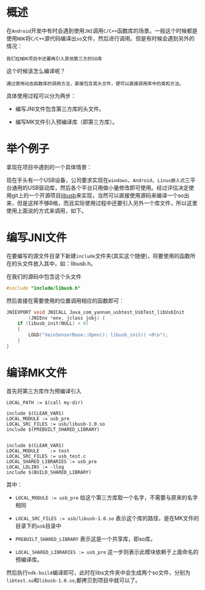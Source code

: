 # 概述

在`Android`开发中有时会遇到使用`JNI`调用`C/C++`函数库的场景。一般这个时候都是使用`NDK`将`C/C++`源代码编译出`so`文件，然后进行调用。但是有时候会遇到另外的情况：

    我们在NDK项目中还要再引入其他第三方的SO库

这个时候该怎么编译呢？

    通过使用动态函数库的调用方法，直接包含其头文件，便可以直接调用库中的类和方法。

具体使用过程可以分为两步：

- 编写JNI文件包含第三方库的头文件。

- 编写MK文件引入预编译库（即第三方库）。

# 举个例子

拿现在项目中遇到的一个具体情景：

现在手头有一个USB设备，公司要求实现在`windows`、`Android`、`Linux嵌入式`三平台通用的USB驱动库，然后各个平台只用做小量修改即可使用。经过评估决定使用git上的一个开源项目[libusb](https://github.com/libusb/libusb)来实现，当然可以直接使用源码来编译一个so出来，但是这样不够B格，而且实际使用过程中还要引入另外一个库文件，所以这里使用上面说的方式来调用，如下。

# 编写JNI文件

在要编写的源文件目录下新建`include`文件夹(其实这个随便)，将要使用的函数所在的头文件放入其中，如：libusb.h。

在我们的源码中包含这个头文件

```C
#include "include/libusb.h"
```

然后直接在需要使用的位置调用相应的函数即可：

```c
JNIEXPORT void JNICALL Java_com_yannan_usbtest_UsbTest_libUsbInit
        (JNIEnv *env, jclass jobj) {
    if (libusb_init(NULL) < 0)
	{
		LOGD("VeinSensorBase::Open(): libusb_init() <0\n");
	}
}
```
# 编译MK文件

首先将第三方库作为预编译引入

```
LOCAL_PATH := $(call my-dir)  

include $(CLEAR_VARS)  
LOCAL_MODULE := usb_pre   
LOCAL_SRC_FILES := usb/libusb-1.0.so           
include $(PREBUILT_SHARED_LIBRARY)


include $(CLEAR_VARS)  
LOCAL_MODULE    := test 
LOCAL_SRC_FILES := usb_test.c
LOCAL_SHARED_LIBRARIES := usb_pre
LOCAL_LDLIBS := -llog  
include $(BUILD_SHARED_LIBRARY)  
```
其中：

- `LOCAL_MODULE := usb_pre` 给这个第三方库取一个名字，不需要与原来的名字相同

- `LOCAL_SRC_FILES := usb/libusb-1.0.so` 表示这个库的路径，是在MK文件的目录下的`usb`目录中

- `PREBUILT_SHARED_LIBRARY` 表示这是一个共享库，即so库。

- `LOCAL_SHARED_LIBRARIES := usb_pre` 这一步则表示此模块依赖于上面命名的预编译库。

然后执行`ndk-build`编译即可，此时在libs文件夹中会生成两个so文件，分别为`libtest.so`和`libusb-1.0.so`,都拷贝到项目中就可以了。

